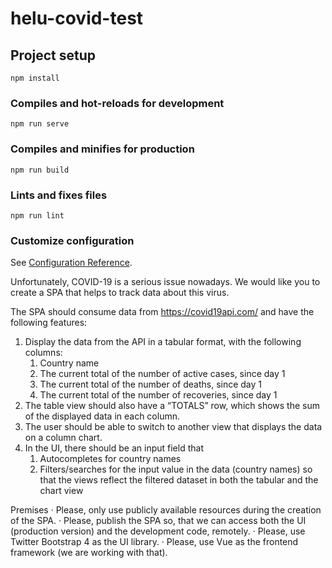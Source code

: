 # helu-covid-test

## Project setup
```
npm install
```

### Compiles and hot-reloads for development
```
npm run serve
```

### Compiles and minifies for production
```
npm run build
```

### Lints and fixes files
```
npm run lint
```

### Customize configuration
See [Configuration Reference](https://cli.vuejs.org/config/).

Unfortunately, COVID-19 is a serious issue nowadays. We would like you to create a SPA that helps to track data about this virus.

The SPA should consume data from https://covid19api.com/ and have the following features:

1. Display the data from the API in a tabular format, with the following columns:
    1.  Country name
    2.  The current total of the number of active cases,  since day 1
    3.  The current total of the number of deaths,  since day 1
    4.  The current total of the number of recoveries,  since day 1
2. The table view should also have a “TOTALS” row, which shows the sum of the displayed data in each column.
3. The user should be able to switch to another view that displays the data on a column chart.
4.  In the UI, there should be an input field that
    1.  Autocompletes for country names
    2.  Filters/searches for the input value in the data (country names) so that the views reflect the filtered dataset in both the tabular and the chart view


Premises
·  Please, only use publicly available resources during the creation of the SPA.
·  Please, publish the SPA so, that we can access both the UI (production version) and the development code, remotely.
·  Please, use Twitter Bootstrap 4 as the UI library.
·  Please, use Vue as the frontend framework (we are working with that).